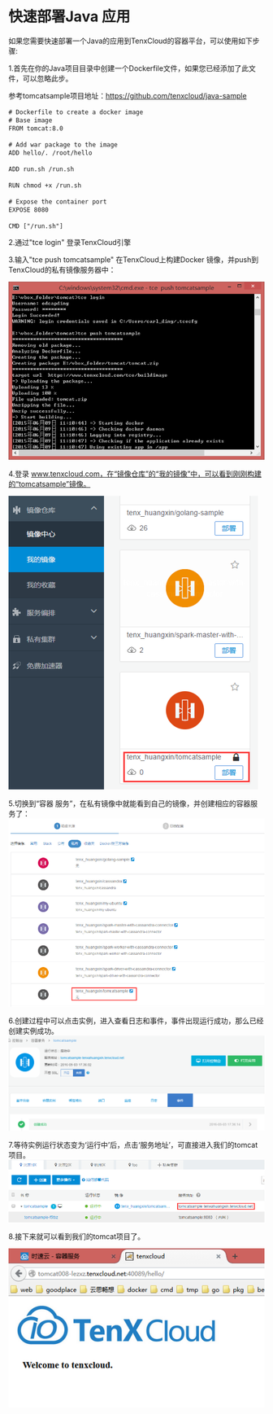 # 快速部署Java 应用

如果您需要快速部署一个Java的应用到TenxCloud的容器平台，可以使用如下步骤:

1.首先在你的Java项目目录中创建一个Dockerfile文件，如果您已经添加了此文件，可以忽略此步。

参考tomcatsample项目地址：https://github.com/tenxcloud/java-sample

```
# Dockerfile to create a docker image
# Base image
FROM tomcat:8.0

# Add war package to the image
ADD hello/. /root/hello

ADD run.sh /run.sh

RUN chmod +x /run.sh

# Expose the container port
EXPOSE 8080

CMD ["/run.sh"]
```

2.通过"tce login" 登录TenxCloud引擎

3.输入"tce push tomcatsample" 在TenxCloud上构建Docker 镜像，并push到TenxCloud的私有镜像服务器中：

![tce1](/doc/v1/images/samples/login_push.png)

4.登录 www.tenxcloud.com，在“镜像仓库”的“我的镜像”中，可以看到刚刚构建的“tomcatsample”镜像。

![tce1](/doc/v1/images/samples/tce_web_tomcat.png)

5.切换到“容器
服务”，在私有镜像中就能看到自己的镜像，并创建相应的容器服务了：
![tce1](/doc/v1/images/samples/tce_create_tomcat.png)

6.创建过程中可以点击实例，进入查看日志和事件，事件出现运行成功，那么已经创建实例成功。
![tce1](/doc/v1/images/samples/tce_creating_tomcat.png)

7.等待实例运行状态变为‘运行中’后，点击‘服务地址’，可直接进入我们的tomcat项目。
![tce1](/doc/v1/images/samples/tce_success_tomcat.png)

8.接下来就可以看到我们的tomcat项目了。

![tce1](/doc/v1/images/samples/tce_running_tomcat.png)


